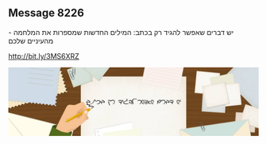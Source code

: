 ## Message 8226

יש דברים שאפשר להגיד רק בכתב:
המילים החדשות שמספרות את המלחמה - מהעיניים שלכם

http://bit.ly/3MS6XRZ

![Photo](./8226/8226_photo.jpg)
